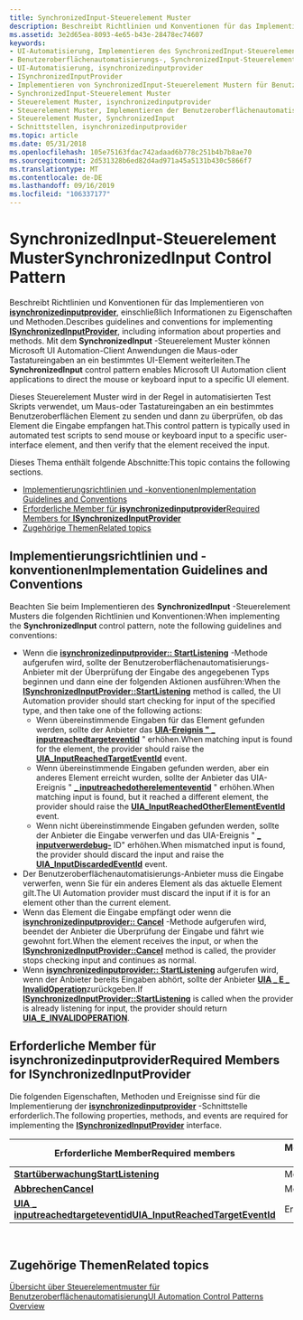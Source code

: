 ```yaml
---
title: SynchronizedInput-Steuerelement Muster
description: Beschreibt Richtlinien und Konventionen für das Implementieren von isynchronizedinputprovider, einschließlich Informationen zu Eigenschaften und Methoden.
ms.assetid: 3e2d65ea-8093-4e65-b43e-28478ec74607
keywords:
- UI-Automatisierung, Implementieren des SynchronizedInput-Steuerelement Musters
- Benutzeroberflächenautomatisierungs-, SynchronizedInput-Steuerelement Muster
- UI-Automatisierung, isynchronizedinputprovider
- ISynchronizedInputProvider
- Implementieren von SynchronizedInput-Steuerelement Mustern für Benutzeroberflächen Automatisierung
- SynchronizedInput-Steuerelement Muster
- Steuerelement Muster, isynchronizedinputprovider
- Steuerelement Muster, Implementieren der Benutzeroberflächenautomatisierungs-SynchronizedInput
- Steuerelement Muster, SynchronizedInput
- Schnittstellen, isynchronizedinputprovider
ms.topic: article
ms.date: 05/31/2018
ms.openlocfilehash: 105e75163fdac742adaad6b778c251b4b7b8ae70
ms.sourcegitcommit: 2d531328b6ed82d4ad971a45a5131b430c5866f7
ms.translationtype: MT
ms.contentlocale: de-DE
ms.lasthandoff: 09/16/2019
ms.locfileid: "106337177"
---
```

# <a name="synchronizedinput-control-pattern"></a><span data-ttu-id="f892c-113">SynchronizedInput-Steuerelement Muster</span><span class="sxs-lookup"><span data-stu-id="f892c-113">SynchronizedInput Control Pattern</span></span>

<span data-ttu-id="f892c-114">Beschreibt Richtlinien und Konventionen für das Implementieren von [**isynchronizedinputprovider**](/windows/desktop/api/UIAutomationCore/nn-uiautomationcore-isynchronizedinputprovider), einschließlich Informationen zu Eigenschaften und Methoden.</span><span class="sxs-lookup"><span data-stu-id="f892c-114">Describes guidelines and conventions for implementing [**ISynchronizedInputProvider**](/windows/desktop/api/UIAutomationCore/nn-uiautomationcore-isynchronizedinputprovider), including information about properties and methods.</span></span> <span data-ttu-id="f892c-115">Mit dem **SynchronizedInput** -Steuerelement Muster können Microsoft UI Automation-Client Anwendungen die Maus-oder Tastatureingaben an ein bestimmtes UI-Element weiterleiten.</span><span class="sxs-lookup"><span data-stu-id="f892c-115">The **SynchronizedInput** control pattern enables Microsoft UI Automation client applications to direct the mouse or keyboard input to a specific UI element.</span></span>

<span data-ttu-id="f892c-116">Dieses Steuerelement Muster wird in der Regel in automatisierten Test Skripts verwendet, um Maus-oder Tastatureingaben an ein bestimmtes Benutzeroberflächen Element zu senden und dann zu überprüfen, ob das Element die Eingabe empfangen hat.</span><span class="sxs-lookup"><span data-stu-id="f892c-116">This control pattern is typically used in automated test scripts to send mouse or keyboard input to a specific user-interface element, and then verify that the element received the input.</span></span>

<span data-ttu-id="f892c-117">Dieses Thema enthält folgende Abschnitte:</span><span class="sxs-lookup"><span data-stu-id="f892c-117">This topic contains the following sections.</span></span>

-   [<span data-ttu-id="f892c-118">Implementierungsrichtlinien und -konventionen</span><span class="sxs-lookup"><span data-stu-id="f892c-118">Implementation Guidelines and Conventions</span></span>](#implementation-guidelines-and-conventions)
-   [<span data-ttu-id="f892c-119">Erforderliche Member für **isynchronizedinputprovider**</span><span class="sxs-lookup"><span data-stu-id="f892c-119">Required Members for **ISynchronizedInputProvider**</span></span>](#required-members-for-isynchronizedinputprovider)
-   [<span data-ttu-id="f892c-120">Zugehörige Themen</span><span class="sxs-lookup"><span data-stu-id="f892c-120">Related topics</span></span>](#related-topics)

## <a name="implementation-guidelines-and-conventions"></a><span data-ttu-id="f892c-121">Implementierungsrichtlinien und -konventionen</span><span class="sxs-lookup"><span data-stu-id="f892c-121">Implementation Guidelines and Conventions</span></span>

<span data-ttu-id="f892c-122">Beachten Sie beim Implementieren des **SynchronizedInput** -Steuerelement Musters die folgenden Richtlinien und Konventionen:</span><span class="sxs-lookup"><span data-stu-id="f892c-122">When implementing the **SynchronizedInput** control pattern, note the following guidelines and conventions:</span></span>

-   <span data-ttu-id="f892c-123">Wenn die [**isynchronizedinputprovider:: StartListening**](/windows/desktop/api/UIAutomationCore/nf-uiautomationcore-isynchronizedinputprovider-startlistening) -Methode aufgerufen wird, sollte der Benutzeroberflächenautomatisierungs-Anbieter mit der Überprüfung der Eingabe des angegebenen Typs beginnen und dann eine der folgenden Aktionen ausführen:</span><span class="sxs-lookup"><span data-stu-id="f892c-123">When the [**ISynchronizedInputProvider::StartListening**](/windows/desktop/api/UIAutomationCore/nf-uiautomationcore-isynchronizedinputprovider-startlistening) method is called, the UI Automation provider should start checking for input of the specified type, and then take one of the following actions:</span></span>
    -   <span data-ttu-id="f892c-124">Wenn übereinstimmende Eingaben für das Element gefunden werden, sollte der Anbieter das [**UIA-Ereignis " \_ inputreachedtargeteventid**](uiauto-event-ids.md) " erhöhen.</span><span class="sxs-lookup"><span data-stu-id="f892c-124">When matching input is found for the element, the provider should raise the [**UIA\_InputReachedTargetEventId**](uiauto-event-ids.md) event.</span></span>
    -   <span data-ttu-id="f892c-125">Wenn übereinstimmende Eingaben gefunden werden, aber ein anderes Element erreicht wurden, sollte der Anbieter das UIA-Ereignis " [**\_ inputreachedotherelementeventid**](uiauto-event-ids.md) " erhöhen.</span><span class="sxs-lookup"><span data-stu-id="f892c-125">When matching input is found, but it reached a different element, the provider should raise the [**UIA\_InputReachedOtherElementEventId**](uiauto-event-ids.md) event.</span></span>
    -   <span data-ttu-id="f892c-126">Wenn nicht übereinstimmende Eingaben gefunden werden, sollte der Anbieter die Eingabe verwerfen und das UIA-Ereignis " [**\_ inputverwerdebug-**](uiauto-event-ids.md) ID" erhöhen.</span><span class="sxs-lookup"><span data-stu-id="f892c-126">When mismatched input is found, the provider should discard the input and raise the [**UIA\_InputDiscardedEventId**](uiauto-event-ids.md) event.</span></span>
-   <span data-ttu-id="f892c-127">Der Benutzeroberflächenautomatisierungs-Anbieter muss die Eingabe verwerfen, wenn Sie für ein anderes Element als das aktuelle Element gilt.</span><span class="sxs-lookup"><span data-stu-id="f892c-127">The UI Automation provider must discard the input if it is for an element other than the current element.</span></span>
-   <span data-ttu-id="f892c-128">Wenn das Element die Eingabe empfängt oder wenn die [**isynchronizedinputprovider:: Cancel**](/windows/desktop/api/UIAutomationCore/nf-uiautomationcore-isynchronizedinputprovider-cancel) -Methode aufgerufen wird, beendet der Anbieter die Überprüfung der Eingabe und fährt wie gewohnt fort.</span><span class="sxs-lookup"><span data-stu-id="f892c-128">When the element receives the input, or when the [**ISynchronizedInputProvider::Cancel**](/windows/desktop/api/UIAutomationCore/nf-uiautomationcore-isynchronizedinputprovider-cancel) method is called, the provider stops checking input and continues as normal.</span></span>
-   <span data-ttu-id="f892c-129">Wenn [**isynchronizedinputprovider:: StartListening**](/windows/desktop/api/UIAutomationCore/nf-uiautomationcore-isynchronizedinputprovider-startlistening) aufgerufen wird, wenn der Anbieter bereits Eingaben abhört, sollte der Anbieter [**UIA \_ E \_ InvalidOperation**](uiauto-error-codes.md)zurückgeben.</span><span class="sxs-lookup"><span data-stu-id="f892c-129">If [**ISynchronizedInputProvider::StartListening**](/windows/desktop/api/UIAutomationCore/nf-uiautomationcore-isynchronizedinputprovider-startlistening) is called when the provider is already listening for input, the provider should return [**UIA\_E\_INVALIDOPERATION**](uiauto-error-codes.md).</span></span>

## <a name="required-members-for-isynchronizedinputprovider"></a><span data-ttu-id="f892c-130">Erforderliche Member für **isynchronizedinputprovider**</span><span class="sxs-lookup"><span data-stu-id="f892c-130">Required Members for **ISynchronizedInputProvider**</span></span>

<span data-ttu-id="f892c-131">Die folgenden Eigenschaften, Methoden und Ereignisse sind für die Implementierung der [**isynchronizedinputprovider**](/windows/desktop/api/UIAutomationCore/nn-uiautomationcore-isynchronizedinputprovider) -Schnittstelle erforderlich.</span><span class="sxs-lookup"><span data-stu-id="f892c-131">The following properties, methods, and events are required for implementing the [**ISynchronizedInputProvider**](/windows/desktop/api/UIAutomationCore/nn-uiautomationcore-isynchronizedinputprovider) interface.</span></span>



| <span data-ttu-id="f892c-132">Erforderliche Member</span><span class="sxs-lookup"><span data-stu-id="f892c-132">Required members</span></span>                                                                         | <span data-ttu-id="f892c-133">Memberart</span><span class="sxs-lookup"><span data-stu-id="f892c-133">Member type</span></span> | <span data-ttu-id="f892c-134">Hinweise</span><span class="sxs-lookup"><span data-stu-id="f892c-134">Notes</span></span> |
|------------------------------------------------------------------------------------------|-------------|-------|
| [<span data-ttu-id="f892c-135">**Startüberwachung**</span><span class="sxs-lookup"><span data-stu-id="f892c-135">**StartListening**</span></span>](/windows/desktop/api/UIAutomationCore/nf-uiautomationcore-isynchronizedinputprovider-startlistening)               | <span data-ttu-id="f892c-136">Methode</span><span class="sxs-lookup"><span data-stu-id="f892c-136">Method</span></span>      | <span data-ttu-id="f892c-137">Keine</span><span class="sxs-lookup"><span data-stu-id="f892c-137">None</span></span>  |
| [<span data-ttu-id="f892c-138">**Abbrechen**</span><span class="sxs-lookup"><span data-stu-id="f892c-138">**Cancel**</span></span>](/windows/desktop/api/UIAutomationCore/nf-uiautomationcore-isynchronizedinputprovider-cancel)                               | <span data-ttu-id="f892c-139">Methode</span><span class="sxs-lookup"><span data-stu-id="f892c-139">Method</span></span>      | <span data-ttu-id="f892c-140">Keine</span><span class="sxs-lookup"><span data-stu-id="f892c-140">None</span></span>  |
| [<span data-ttu-id="f892c-141">**UIA \_ inputreachedtargeteventid**</span><span class="sxs-lookup"><span data-stu-id="f892c-141">**UIA\_InputReachedTargetEventId**</span></span>](uiauto-event-ids.md) | <span data-ttu-id="f892c-142">Ereignis</span><span class="sxs-lookup"><span data-stu-id="f892c-142">Event</span></span>       | <span data-ttu-id="f892c-143">Keine</span><span class="sxs-lookup"><span data-stu-id="f892c-143">None</span></span>  |



 

## <a name="related-topics"></a><span data-ttu-id="f892c-144">Zugehörige Themen</span><span class="sxs-lookup"><span data-stu-id="f892c-144">Related topics</span></span>

<dl> <dt>

[<span data-ttu-id="f892c-145">Übersicht über Steuerelementmuster für Benutzeroberflächenautomatisierung</span><span class="sxs-lookup"><span data-stu-id="f892c-145">UI Automation Control Patterns Overview</span></span>](uiauto-controlpatternsoverview.md)
</dt> </dl>

 

 




